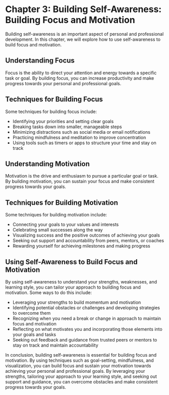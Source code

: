 Chapter 3: Building Self-Awareness: Building Focus and Motivation
=================================================================

Building self-awareness is an important aspect of personal and professional development. In this chapter, we will explore how to use self-awareness to build focus and motivation.

Understanding Focus
-------------------

Focus is the ability to direct your attention and energy towards a specific task or goal. By building focus, you can increase productivity and make progress towards your personal and professional goals.

Techniques for Building Focus
-----------------------------

Some techniques for building focus include:

* Identifying your priorities and setting clear goals
* Breaking tasks down into smaller, manageable steps
* Minimizing distractions such as social media or email notifications
* Practicing mindfulness and meditation to improve concentration
* Using tools such as timers or apps to structure your time and stay on track

Understanding Motivation
------------------------

Motivation is the drive and enthusiasm to pursue a particular goal or task. By building motivation, you can sustain your focus and make consistent progress towards your goals.

Techniques for Building Motivation
----------------------------------

Some techniques for building motivation include:

* Connecting your goals to your values and interests
* Celebrating small successes along the way
* Visualizing success and the positive outcomes of achieving your goals
* Seeking out support and accountability from peers, mentors, or coaches
* Rewarding yourself for achieving milestones and making progress

Using Self-Awareness to Build Focus and Motivation
--------------------------------------------------

By using self-awareness to understand your strengths, weaknesses, and learning style, you can tailor your approach to building focus and motivation. Some ways to do this include:

* Leveraging your strengths to build momentum and motivation
* Identifying potential obstacles or challenges and developing strategies to overcome them
* Recognizing when you need a break or change in approach to maintain focus and motivation
* Reflecting on what motivates you and incorporating those elements into your goals and tasks
* Seeking out feedback and guidance from trusted peers or mentors to stay on track and maintain accountability

In conclusion, building self-awareness is essential for building focus and motivation. By using techniques such as goal-setting, mindfulness, and visualization, you can build focus and sustain your motivation towards achieving your personal and professional goals. By leveraging your strengths, tailoring your approach to your learning style, and seeking out support and guidance, you can overcome obstacles and make consistent progress towards your goals.
